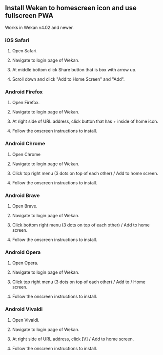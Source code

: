 ## Install Wekan to homescreen icon and use fullscreen PWA

Works in Wekan v4.02 and newer.

### iOS Safari

1. Open Safari.

2. Navigate to login page of Wekan.

3. At middle bottom click Share button that is box with arrow up.

4. Scroll down and click "Add to Home Screen" and "Add".

### Android Firefox

1. Open Firefox.

2. Navigate to login page of Wekan.

3. At right side of URL address, click button that has + inside of home icon.

4. Follow the onscreen instructions to install.

### Android Chrome

1. Open Chrome

2. Navigate to login page of Wekan.

3. Click top right menu (3 dots on top of each other) / Add to home screen.

4. Follow the onscreen instructions to install.

### Android Brave

1. Open Brave.

2. Navigate to login page of Wekan.

3. Click bottom right menu (3 dots on top of each other) / Add to home screen.

4. Follow the onscreen instructions to install.

### Android Opera

1. Open Opera.

2. Navigate to login page of Wekan.

3. Click top right menu (3 dots on top of each other) / Add to / Home screen.

4. Follow the onscreen instructions to install.

### Android Vivaldi

1. Open Vivaldi.

2. Navigate to login page of Wekan.

3. At right side of URL address, click [V] / Add to home screen.

4. Follow the onscreen instructions to install.
